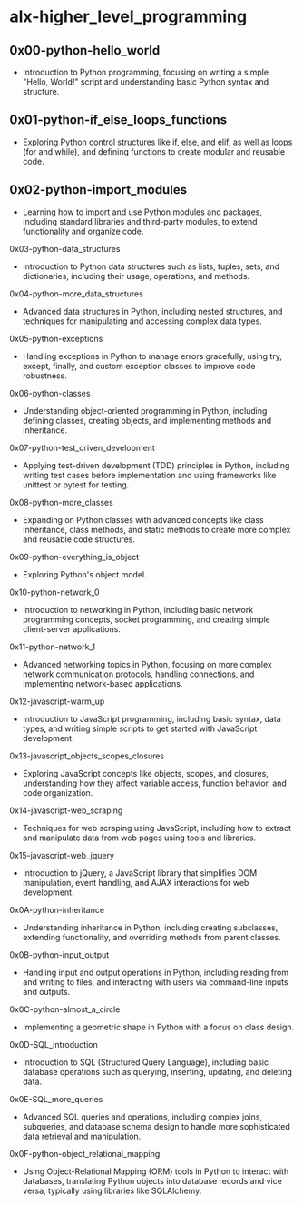# alx-higher_level_programming

## 0x00-python-hello_world
- Introduction to Python programming, focusing on writing a simple "Hello, World!" script and understanding basic Python syntax and structure.

## 0x01-python-if_else_loops_functions
- Exploring Python control structures like if, else, and elif, as well as loops (for and while), and defining functions to create modular and reusable code.

## 0x02-python-import_modules
- Learning how to import and use Python modules and packages, including standard libraries and third-party modules, to extend functionality and organize code.

0x03-python-data_structures
- Introduction to Python data structures such as lists, tuples, sets, and dictionaries, including their usage, operations, and methods.

0x04-python-more_data_structures
- Advanced data structures in Python, including nested structures, and techniques for manipulating and accessing complex data types.

0x05-python-exceptions
- Handling exceptions in Python to manage errors gracefully, using try, except, finally, and custom exception classes to improve code robustness.

0x06-python-classes
- Understanding object-oriented programming in Python, including defining classes, creating objects, and implementing methods and inheritance.

0x07-python-test_driven_development
- Applying test-driven development (TDD) principles in Python, including writing test cases before implementation and using frameworks like unittest or pytest for testing.

0x08-python-more_classes
- Expanding on Python classes with advanced concepts like class inheritance, class methods, and static methods to create more complex and reusable code structures.

0x09-python-everything_is_object
- Exploring Python's object model.

0x10-python-network_0
- Introduction to networking in Python, including basic network programming concepts, socket programming, and creating simple client-server applications.

0x11-python-network_1
- Advanced networking topics in Python, focusing on more complex network communication protocols, handling connections, and implementing network-based applications.

0x12-javascript-warm_up
- Introduction to JavaScript programming, including basic syntax, data types, and writing simple scripts to get started with JavaScript development.

0x13-javascript_objects_scopes_closures
- Exploring JavaScript concepts like objects, scopes, and closures, understanding how they affect variable access, function behavior, and code organization.

0x14-javascript-web_scraping
- Techniques for web scraping using JavaScript, including how to extract and manipulate data from web pages using tools and libraries.

0x15-javascript-web_jquery
- Introduction to jQuery, a JavaScript library that simplifies DOM manipulation, event handling, and AJAX interactions for web development.

0x0A-python-inheritance
- Understanding inheritance in Python, including creating subclasses, extending functionality, and overriding methods from parent classes.

0x0B-python-input_output
- Handling input and output operations in Python, including reading from and writing to files, and interacting with users via command-line inputs and outputs.

0x0C-python-almost_a_circle
- Implementing a geometric shape in Python with a focus on class design.

0x0D-SQL_introduction
- Introduction to SQL (Structured Query Language), including basic database operations such as querying, inserting, updating, and deleting data.

0x0E-SQL_more_queries
- Advanced SQL queries and operations, including complex joins, subqueries, and database schema design to handle more sophisticated data retrieval and manipulation.

0x0F-python-object_relational_mapping
- Using Object-Relational Mapping (ORM) tools in Python to interact with databases, translating Python objects into database records and vice versa, typically using libraries like SQLAlchemy.
